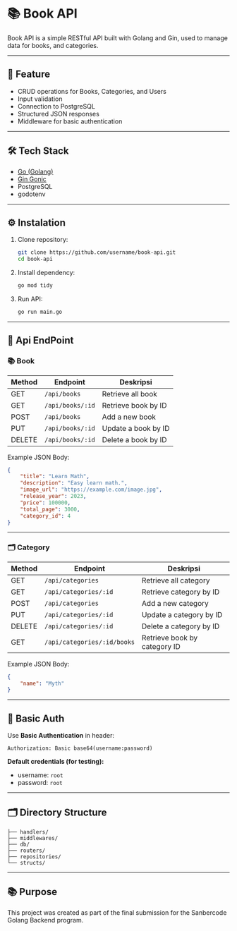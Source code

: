 # 📚 Book API

Book API is a simple RESTful API built with Golang and Gin, used to manage data for books, and categories.

---

## 🚀 Feature

- CRUD operations for Books, Categories, and Users  
- Input validation  
- Connection to PostgreSQL  
- Structured JSON responses  
- Middleware for basic authentication  

---

## 🛠️ Tech Stack

- [Go (Golang)](https://golang.org/)
- [Gin Gonic](https://github.com/gin-gonic/gin)
- PostgreSQL
- godotenv

---

## ⚙️ Instalation

1. Clone repository:
   ```bash
   git clone https://github.com/username/book-api.git
   cd book-api
   ```

3. Install dependency:
   ```bash
   go mod tidy
   ```

4. Run API:
   ```bash
   go run main.go
   ```

---

## 📘 Api EndPoint
### 📚 Book

| Method | Endpoint                    | Deskripsi               |
|--------|-----------------------------|-------------------------|
| GET    | `/api/books`                | Retrieve all book       |
| GET    | `/api/books/:id`            | Retrieve book by ID     |
| POST   | `/api/books`                | Add a new book          |
| PUT    | `/api/books/:id`            | Update a book by ID     |
| DELETE | `/api/books/:id`            | Delete a book by ID     |

Example JSON Body:
```json
{
    "title": "Learn Math",
    "description": "Easy learn math.",
    "image_url": "https://example.com/image.jpg",
    "release_year": 2023,
    "price": 100000,
    "total_page": 3000,
    "category_id": 4
}
```

---

### 🗂️ Category

| Method | Endpoint                    | Deskripsi               |
|--------|-----------------------------|-------------------------|
| GET    | `/api/categories`           | Retrieve all category   |
| GET    | `/api/categories/:id`       | Retrieve category by ID |
| POST   | `/api/categories`           | Add a new category      |
| PUT    | `/api/categories/:id`       | Update a category by ID |
| DELETE | `/api/categories/:id`       | Delete a category by ID |
| GET | `/api/categories/:id/books`       | Retrieve book by category ID |

Example JSON Body:
```json
{
    "name": "Myth"
}
```

---

## 🔐 Basic Auth

Use **Basic Authentication** in header:

```http
Authorization: Basic base64(username:password)
```
**Default credentials (for testing):**
- username: `root`
- password: `root`

---

## 🗂 Directory Structure

```
├── handlers/
├── middlewares/
├── db/
├── routers/
├── repositories/
└── structs/
```

---

## 📚 Purpose

This project was created as part of the final submission for the Sanbercode Golang Backend program.
